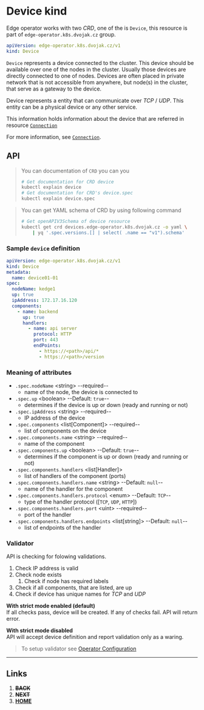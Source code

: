 # Device kind
Edge operator works with two *CRD*, one of the is `Device`, this resource is part of `edge-operator.k8s.dvojak.cz` group.
```yaml
apiVersion: edge-operator.k8s.dvojak.cz/v1
kind: Device
```
`Device` represents a device connected to the cluster. This device should be available over one of the nodes in the cluster. Usually those devices are directly connected to one of nodes. Devices are often placed in private network that is not accessible from anywhere, but node(s) in the cluster, that serve as a gateway to the device.

Device represents a entity that can communicate over *TCP* / *UDP*. This entity can be a physical device or any other service.

This information holds information about the device that are referred in resource [`Connection`](connection.md)

For more information, see [`Connection`](connection.md).

## API
> You can documentation of `CRD` you can you
> ```bash
> # Get documentation for CRD device
> kubectl explain device
> # Get documentation for CRD's device.spec
> kubectl explain device.spec
> ```

> You can get YAML schema of CRD by using following command
> ```bash
> # Get openAPIV3Schema of device resource
> kubectl get crd devices.edge-operator.k8s.dvojak.cz -o yaml \
>     | yq '.spec.versions.[] | select( .name == "v1").schema'
> ```

### Sample `device` definition
```yaml
apiVersion: edge-operator.k8s.dvojak.cz/v1
kind: Device
metadata:
  name: device01-01
spec:
  nodeName: kedge1
  up: true
  ipAddress: 172.17.16.120
  components:
    - name: backend
      up: true
      handlers:
        - name: api server
          protocol: HTTP
          port: 443
          endPoints:
            - https://<path>/api/*
            - https://<path>/version
```

### Meaning of attributes
- `.spec.nodeName` \<string\> --required--
    - name of the node, the device is connected to
- `.spec.up` \<boolean\> --Default: `true`--
    - determines if the device is up or down (ready and running or not)
- `.spec.ipAddress` \<string\> --required--
    - IP address of the device
- `.spec.components` \<list[Component]\> --required--
    - list of components on the device
- `.spec.components.name` \<string\> --required--
    - name of the component
- `.spec.components.up` \<boolean\> --Default: `true`--
    - determines if the component is up or down (ready and running or not)
- `.spec.components.handlers` \<list[Handler]\>
    - list of handlers of the component (ports)
- `.spec.components.handlers.name` \<string\> --Default: `null`--
    - name of the handler for the component
- `.spec.components.handlers.protocol` \<enum\> --Default: `TCP`--
    - type of the handler protocol ([`TCP`, `UDP`, `HTTP`])
- `.spec.components.handlers.port` \<uint\> --required--
    - port of the handler
- `.spec.components.handlers.endpoints` \<list[string]\> --Default: `null`--
    - list of endpoints of the handler

### Validator
API is checking for folowing validations.

1. Check IP address is valid
1. Check node exists
    1. Check if node has required labels
1. Check if all components, that are listed, are up
2. Check if device has unique names for *TCP* and *UDP*

**With strict mode enabled (default)**\
If all checks pass, device will be created. If any of checks fail. API will return error.

**With strict mode disabled**\
API will accept device definition and report validation only as a waring.

> To setup validator see [Operator Configuration](operator-configuration.md)

---
## Links
1. ~~**BACK**~~
1. ~~**NEXT**~~
1. [**HOME**](README.md)